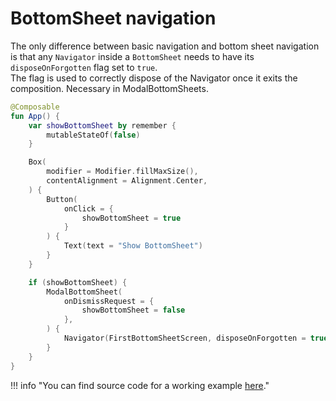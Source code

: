 # BottomSheet navigation

The only difference between basic navigation and bottom sheet navigation is that any `Navigator` inside a `BottomSheet` needs to have its `disposeOnForgotten` flag set to `true`.
<br>The flag is used to correctly dispose of the Navigator once it exits the composition. Necessary in ModalBottomSheets.

```kotlin
@Composable
fun App() {
    var showBottomSheet by remember {
        mutableStateOf(false)
    }

    Box(
        modifier = Modifier.fillMaxSize(),
        contentAlignment = Alignment.Center,
    ) {
        Button(
            onClick = {
                showBottomSheet = true
            }
        ) {
            Text(text = "Show BottomSheet")
        }
    }

    if (showBottomSheet) {
        ModalBottomSheet(
            onDismissRequest = {
                showBottomSheet = false
            },
        ) {
            Navigator(FirstBottomSheetScreen, disposeOnForgotten = true)
        }
    }
}
```

!!! info "You can find source code for a working example [here](https://github.com/hristogochev/vortex/blob/main/samples/multiplatform/src/commonMain/kotlin/io/github/hristogochev/vortex/sample/multiplatform/navigation/bottomSheet/BottomSheetNavigation.kt)."

